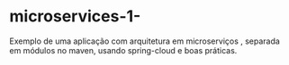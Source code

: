 # microservices-1-
Exemplo de uma aplicação com arquitetura em microserviços , separada em módulos no maven, usando spring-cloud e boas práticas.
